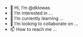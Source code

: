 - 👋 Hi, I’m @dklowas
- 👀 I’m interested in ...
- 🌱 I’m currently learning ...
- 💞️ I’m looking to collaborate on ...
- 📫 How to reach me ...

<!---
dklowas/dklowas is a ✨ special ✨ repository because its `README.md` (this file) appears on your GitHub profile.
You can click the Preview link to take a look at your changes.
--->
